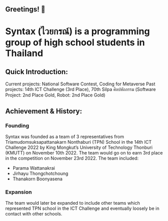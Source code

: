 ## Greetings! 🙏

# **Syntax (ไวยกรณ์)** is a programming group of high school students in Thailand

## Quick Introduction:
Current projects: National Software Contest, Coding for Metaverse
Past projects: 14th ICT Challenge (3rd Place), 70th Silpa ศิลปหัถกรรม (Software Project: 2nd Place Gold, Robot: 2nd Place Gold)

## Achievement & History:
### Founding
  Syntax was founded as a team of 3 representatives from Triamudomsuksapattanakarn Nonthaburi (TPN) School in the 14th ICT Challenge 2022 by King Mongkut’s University of Technology Thonburi (KMUTT) on November 10th 2022. The team would go on to earn 3rd place in the competition on November 23rd 2022.
  The team included:
  - Parama Wattanakrai
  - Jirhayu Thongchotchoung
  - Thanakorn Boonyasena
### Expansion
  The team would later be expanded to include other teams which represented TPN school in the ICT Challenge and eventually loosely be in contact with other schools.
